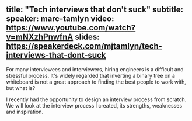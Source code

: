 title: "Tech interviews that don't suck"
subtitle:
speaker: marc-tamlyn
video: https://www.youtube.com/watch?v=mNXzhPnwfnA
slides: https://speakerdeck.com/mjtamlyn/tech-interviews-that-dont-suck
---
For many interviewees and interviewers, hiring engineers is a difficult and stressful process. It's widely regarded that inverting a binary tree on a whiteboard is not a great approach to finding the best people to work with, but what is?

I recently had the opportunity to design an interview process from scratch. We will look at the interview process I created, its strengths, weaknesses and inspiration.